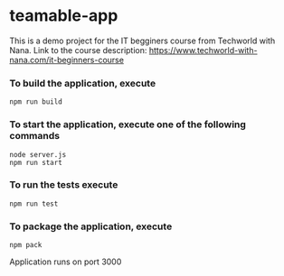 # teamable-app
This is a demo project for the IT begginers course from Techworld with Nana.
Link to the course description: https://www.techworld-with-nana.com/it-beginners-course

### To build the application, execute

    npm run build

### To start the application, execute one of the following commands

    node server.js
    npm run start

### To run the tests execute

    npm run test

### To package the application, execute

    npm pack
    
Application runs on port 3000    
